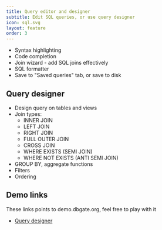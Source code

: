 ```yaml
---
title: Query editor and designer
subtitle: Edit SQL queries, or use query designer
icon: sql.svg
layout: feature
order: 3
---
```


- Syntax highlighting
- Code completion
- Join wizard - add SQL joins effectively
- SQL formatter
- Save to "Saved queries" tab, or save to disk

## Query designer

- Design query on tables and views
- Join types:
  * INNER JOIN
  * LEFT JOIN
  * RIGHT JOIN
  * FULL OUTER JOIN
  * CROSS JOIN
  * WHERE EXISTS (SEMI JOIN)
  * WHERE NOT EXISTS (ANTI SEMI JOIN)
- GROUP BY, aggregate functions
- Filters
- Ordering

## Demo links
These links points to demo.dbgate.org, feel free to play with it
* [Query designer](https://demo.dbgate.org/#favorite=designer)
